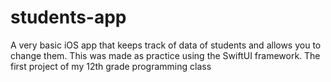 # students-app
A very basic iOS app that keeps track of data of students and allows you to change them. This was made as practice using the SwiftUI framework. The first project of my 12th grade programming class
